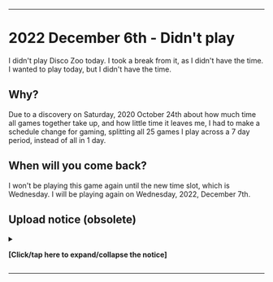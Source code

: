 
***

# 2022 December 6th - Didn't play

I didn't play Disco Zoo today. I took a break from it, as I didn't have the time. I wanted to play today, but I didn't have the time.

## Why?

Due to a discovery on Saturday, 2020 October 24th about how much time all games together take up, and how little time it leaves me, I had to make a schedule change for gaming, splitting all 25 games I play across a 7 day period, instead of all in 1 day.

## When will you come back?

I won't be playing this game again until the new time slot, which is Wednesday. I will be playing again on Wednesday, 2022, December 7th.

## Upload notice (obsolete)

<details><summary><p><b>[Click/tap here to expand/collapse the notice]</b></p></summary>

**Section to be removed on 2023, January 1st**

Starting with a decision on 2022, Thursday, July 21st, I will no longer be uploading Git-image part A files to GitHub on a daily/weekly basis. I am making a transition. Images from 2022 July 27th and onward will not be uploaded here.

This decision was reversed on 2022, Wednesday, October 12th. Data began being uploaded again, and as of 2022, Wednesday, October 19th, the repository is back up to date.

</details>

***

